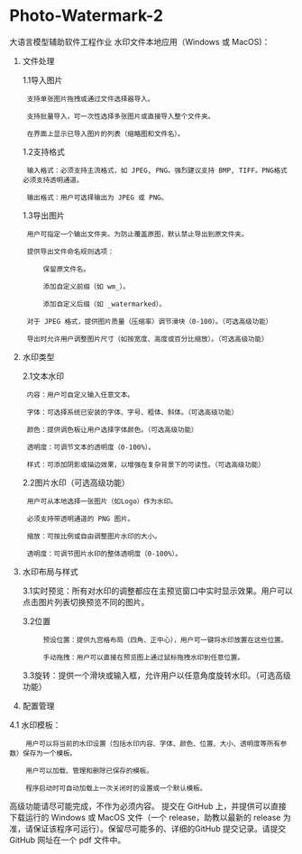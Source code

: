 # Photo-Watermark-2
大语言模型辅助软件工程作业
水印文件本地应用（Windows 或 MacOS)：

1. 文件处理

	1.1导入图片

		支持单张图片拖拽或通过文件选择器导入。

		支持批量导入，可一次性选择多张图片或直接导入整个文件夹。

		在界面上显示已导入图片的列表（缩略图和文件名）。



	1.2支持格式

		输入格式：必须支持主流格式，如 JPEG, PNG。强烈建议支持 BMP, TIFF。PNG格式必须支持透明通道。

		输出格式：用户可选择输出为 JPEG 或 PNG。


	1.3导出图片

		用户可指定一个输出文件夹。为防止覆盖原图，默认禁止导出到原文件夹。

		提供导出文件命名规则选项：

			保留原文件名。

			添加自定义前缀（如 wm_）。

			添加自定义后缀（如 _watermarked）。

		对于 JPEG 格式，提供图片质量（压缩率）调节滑块（0-100）。（可选高级功能）

		导出时允许用户调整图片尺寸（如按宽度、高度或百分比缩放）。（可选高级功能）


2. 水印类型

	2.1文本水印

		内容：用户可自定义输入任意文本。

		字体：可选择系统已安装的字体、字号、粗体、斜体。（可选高级功能）

		颜色：提供调色板让用户选择字体颜色。（可选高级功能）

		透明度：可调节文本的透明度（0-100%）。

		样式：可添加阴影或描边效果，以增强在复杂背景下的可读性。（可选高级功能）

	2.2图片水印（可选高级功能）

		用户可从本地选择一张图片（如Logo）作为水印。

		必须支持带透明通道的 PNG 图片。

		缩放：可按比例或自由调整图片水印的大小。

		透明度：可调节图片水印的整体透明度（0-100%）。


3. 水印布局与样式

	3.1实时预览：所有对水印的调整都应在主预览窗口中实时显示效果。用户可以点击图片列表切换预览不同的图片。

	3.2位置

			预设位置：提供九宫格布局（四角、正中心），用户可一键将水印放置在这些位置。

			手动拖拽：用户可以直接在预览图上通过鼠标拖拽水印到任意位置。

	3.3旋转：提供一个滑块或输入框，允许用户以任意角度旋转水印。（可选高级功能）


4. 配置管理

4.1 水印模板：

		用户可以将当前的水印设置（包括水印内容、字体、颜色、位置、大小、透明度等所有参数）保存为一个模板。

		用户可以加载、管理和删除已保存的模板。

		程序启动时可自动加载上一次关闭时的设置或一个默认模板。



高级功能请尽可能完成，不作为必须内容。
提交在 GitHub 上，并提供可以直接下载运行的 Windows 或 MacOS 文件（一个 release，助教以最新的 release 为准，请保证该程序可运行）。保留尽可能多的、详细的GitHub 提交记录。请提交 GitHub 网址在一个 pdf 文件中。